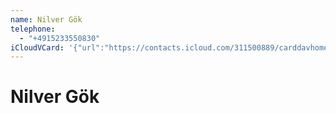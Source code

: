 ```yaml
---
name: Nilver Gök
telephone:
  - "+4915233550830"
iCloudVCard: '{"url":"https://contacts.icloud.com/311500889/carddavhome/card/0D454315-87C6-47AF-87F8-29E36BFC2FDB.vcf","etag":"\"l4tkqvif\"","data":"BEGIN:VCARD\r\nVERSION:3.0\r\nFN:\r\nN:Gök;Nilver;;;\r\nUID:814234D7-D381-446D-AF97-4ECB406A6903\r\nPRODID:-//Apple Inc.//iOS 15.5//EN\r\nREV:2025-04-03T22:05:15Z\r\nORG:;\r\nTEL:+4915233550830\r\nEND:VCARD"}'
---
```

# Nilver Gök